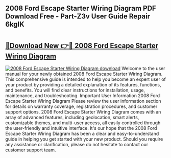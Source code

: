 ## 2008 Ford Escape Starter Wiring Diagram PDF Download Free - Part-Z3v User Guide Repair 6kglK

# <h2><a href="http://dfis86.blite.top/?on=2008+Ford+Escape+Starter+Wiring+Diagram">🔗Download New 👉🔴 2008 Ford Escape Starter Wiring Diagram</a></h2>

[![2008 Ford Escape Starter Wiring Diagram download](https://i.imgur.com/lujVjoI.png)](http://dfis86.blite.top/?on=2008+Ford+Escape+Starter+Wiring+Diagram)
Welcome to the user manual for your newly obtained 2008 Ford Escape Starter Wiring Diagram. This comprehensive guide is intended to help you become an expert user of your product by providing a detailed explanation of its features, functions, and benefits. You will find clear instructions for installation, usage, maintenance, and troubleshooting. Important User Information 2008 Ford Escape Starter Wiring Diagram Please review the user information section for details on warranty coverage, registration procedures, and customer support options. 2008 Ford Escape Starter Wiring Diagram comes with an array of advanced features, including geolocation, smart alerts, customizable themes, and multi-user access, all easily controlled through the user-friendly and intuitive interface. It's our hope that the 2008 Ford Escape Starter Wiring Diagram has been a clear and easy-to-understand guide in helping you get started with your new product. Should you require any assistance or clarification, please do not hesitate to contact our customer support team.
